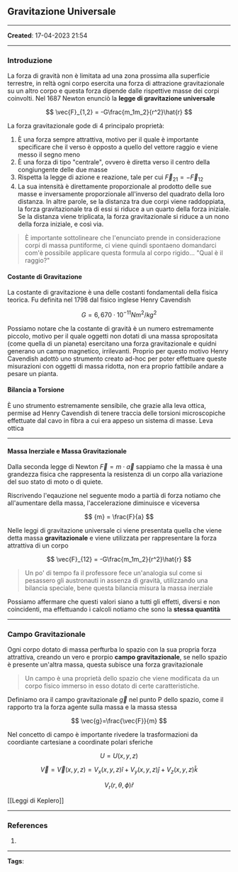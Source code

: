## Gravitazione Universale

---

**Created**: 17-04-2023 21:54

---

### Introduzione

La forza di gravità non è limitata ad una zona prossima alla superficie terrestre, in reltà ogni corpo esercita una forza di attrazione gravitazionale su un altro corpo e questa forza dipende dalle rispettive masse dei corpi coinvolti. Nel 1687 Newton enunciò la **legge di gravitazione universale**

$$
\vec{F}_{1,2} = -G\frac{m_1m_2}{r^2}\hat{r}
$$

La forza gravitazionale gode di 4 principalo proprietà:

1. È una forza sempre attrattiva, motivo per il quale è importante specificare che il verso è opposto a quello del vettore raggio e viene messo il segno meno
2. È una forza di tipo "centrale", ovvero è diretta verso il centro della congiungente delle due masse
3. Rispetta la legge di azione e reazione, tale per cui $\vec{F}_{21} = - \vec{F}_{12}$
4. La sua intensità è direttamente proporzionale al prodotto delle sue masse e inversamente proporzionale all'inverso del quadrato della loro distanza. In altre parole, se la distanza tra due corpi viene raddoppiata, la forza gravitazionale tra di essi si riduce a un quarto della forza iniziale. Se la distanza viene triplicata, la forza gravitazionale si riduce a un nono della forza iniziale, e così via.

> È importante sottolineare che l'enunciato prende in considerazione corpi di massa puntiforme, ci viene quindi spontaeno domandarci com'è possibile applicare questa formula al corpo rigido... "Qual è il raggio?"

#### Costante di Gravitazione

La costante di gravitazione è una delle costanti fondamentali della fisica teorica. Fu definita nel 1798 dal fisico inglese Henry Cavendish

$$
G = 6,670\cdot10^{-11}Nm^2/kg^2
$$

Possiamo notare che la costante di gravità è un numero estremamente piccolo, motivo per il quale oggetti non dotati di una massa spropositata (come quella di un pianeta) esercitano una forza gravitazionale e quidni generano un campo magnetico, irrilevanti. Proprio per questo motivo Henry Cavendish adottò uno strumento creato ad-hoc per poter effettuare queste misurazioni con oggetti di massa ridotta, non era proprio fattibile andare a pesare un pianta. 

#### Bilancia a Torsione

È uno strumento estremamente sensibile, che grazie alla leva ottica, permise ad Henry Cavendish di tenere traccia delle torsioni microscopiche effettuate dal cavo in fibra a cui era appeso un sistema di masse. Leva ottica

---

#### Massa Inerziale e Massa Gravitazionale

Dalla seconda legge di Newton $\vec{F} = m\cdot\vec{a}$ sappiamo che la massa è una grandezza fisica che rappresenta la resistenza di un corpo alla variazione del suo stato di moto o di quiete.

Riscrivendo l'eqauzione nel seguente modo a partià di forza notiamo che all'aumentare della massa, l'accelerazione diminuisce e viceversa

$$
{m} = \frac{F}{a}
$$

Nelle leggi di gravitazione universale ci viene presentata quella che viene detta massa **gravitazionale** e viene utilizzata per rappresentare la forza attrattiva di un corpo

$$
\vec{F}_{12} = -G\frac{m_1m_2}{r^2}\hat{r}
$$

> Un po' di tempo fa il professore fece un'analogia sul come si pesassero gli austronauti in assenza di gravità, utilizzando una bilancia speciale, bene questa bilancia misura la massa inerziale

Possiamo affermare che questi valori siano a tutti gli effetti, diversi e non coincidenti, ma effettuando i calcoli notiamo che sono la **stessa quantità**

---

### Campo Gravitazionale

Ogni corpo dotato di massa perfturba lo spazio con la sua propria forza attrattiva, creando un vero e prorpio **campo gravitazionale**, se nello spazio è presente un'altra massa, questa subisce una forza gravitazionale

> Un campo è una proprietà dello spazio che viene modificata da un corpo fisico immerso in esso dotato di certe caratteristiche.

Definiamo ora il campo gravitazionale $\vec{g}$ nel punto P dello spazio, come il rapporto tra la forza agente sulla massa e la massa stessa 

$$
\vec{g}=\frac{\vec{F}}{m}
$$

Nel concetto di campo è importante rivedere la trasformazioni da coordiante cartesiane a coordinate polari sferiche

$$
U = U(x,y,z)
$$

$$
\vec{V} = \vec{V}(x,y,z)=V_x(x,y,z)\hat{i}+V_y(x,y,z)\hat{j}+V_z(x,y,z)\hat{k}
$$

$$
V_r(r,\theta,\phi)\hat{r}
$$

[[Leggi di Keplero]]

---

### References

1. 

---
**Tags**: 